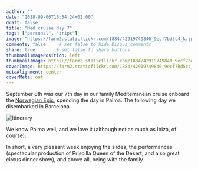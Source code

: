 ```yaml
---
author: ""
date: "2018-09-06T18:54:24+02:00"
draft: false
title: "Med cruise day 7"
tags: ["personal", "trips"]
image: "https://farm2.staticflickr.com/1884/42919749840_9ecf7bd5c4_k.jpg"
comments: false     # set false to hide Disqus comments
share: true        # set false to share buttons
thumbnailImagePosition: left
thumbnailImage: https://farm2.staticflickr.com/1884/42919749840_9ecf7bd5c4_k.jpg
coverImage: https://farm2.staticflickr.com/1884/42919749840_9ecf7bd5c4_k.jpg
metaAlignment: center
coverMeta: out
---
```


September 8th was our 7th day in our family Mediterranean cruise onboard the [Norwegian Epic](https://www.ncl.com/ca/en/cruises/7-day-western-mediterranean-from-barcelona-EPIC7BCNNAPCIVLIVCEQPMIBCN/schedule?&itineraryCode=EPIC7BCNNAPCIVLIVCEQPMIBCN&customerStoriesCurrentPage=1&customerStoriesPageSize=3), spending the day in Palma. The following day we disembarked in Barcelona.

<!--more-->

![Itinerary](https://www.ncl.com/sites/default/files/7D_WMed_Bar_NPLS_PM_Bar.gif)

We know Palma well, and we love it (although not as much as Ibiza, of course).

In short, a very pleasant week enjoying the slides, the performances (spectacular production of Priscilla Queen of the Desert, and also great circus dinner show), and above all, being with the family.

<div id="flickrembed"></div><div style="position:absolute; top:-70px; display:block; text-align:center; z-index:-1;"></div><script src='https://flickrembed.com/embed_v2.js.php?source=flickr&layout=responsive&input=www.flickr.com/photos/jcortell/albums/72157671698318087&sort=5&by=album&theme=default&scale=fill&limit=100&skin=default&autoplay=true'></script>
